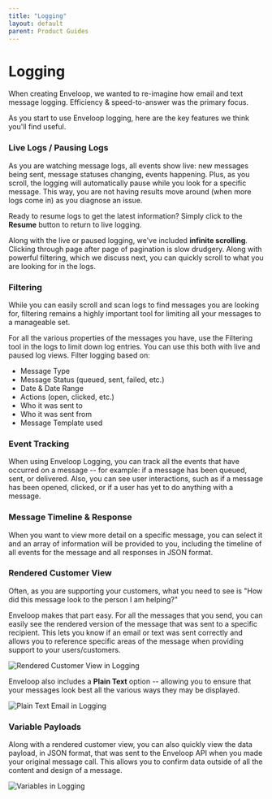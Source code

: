 ```yaml
---
title: "Logging"
layout: default
parent: Product Guides
---
```


# Logging

When creating Enveloop, we wanted to re-imagine how email and text message logging. Efficiency & speed-to-answer was the primary focus.

As you start to use Enveloop logging, here are the key features we think you'll find useful.

### Live Logs / Pausing Logs

As you are watching message logs, all events show live: new messages being sent, message statuses changing, events happening. Plus, as you scroll, the logging will automatically pause while you look for a specific message. This way, you are not having results move around (when more logs come in) as you diagnose an issue.

Ready to resume logs to get the latest information? Simply click to the **Resume** button to return to live logging.

Along with the live or paused logging, we've included **infinite scrolling**. Clicking through page after page of pagination is slow drudgery. Along with powerful filtering, which we discuss next, you can quickly scroll to what you are looking for in the logs.

### Filtering

While you can easily scroll and scan logs to find messages you are looking for, filtering remains a highly important tool for limiting all your messages to a manageable set.

For all the various properties of the messages you have, use the Filtering tool in the logs to limit down log entries. You can use this both with live and paused log views. Filter logging based on:

* Message Type
* Message Status (queued, sent, failed, etc.)
* Date & Date Range
* Actions (open, clicked, etc.)
* Who it was sent to
* Who it was sent from
* Message Template used

### Event Tracking

When using Enveloop Logging, you can track all the events that have occurred on a message -- for example: if a message has been queued, sent, or delivered. Also, you can see user interactions, such as if a message has been opened, clicked, or if a user has yet to do anything with a message.

### Message Timeline & Response

When you want to view more detail on a specific message, you can select it and an array of information will be provided to you, including the timeline of all events for the message and all responses in JSON format.

### Rendered Customer View

Often, as you are supporting your customers, what you need to see is "How did this message look to the person I am helping?"

Enveloop makes that part easy. For all the messages that you send, you can easily see the rendered version of the message that was sent to a specific recipient. This lets you know if an email or text was sent correctly and allows you to reference specific areas of the message when providing support to your users/customers.

![Rendered Customer View in Logging](/docs-images/rendered-customer-view-in-enveloop-logging.png)

Enveloop also includes a **Plain Text** option -- allowing you to ensure that your messages look best all the various ways they may be displayed.

![Plain Text Email in Logging](/docs-images/plain-text-email-in-enveloop-logging.png)

### Variable Payloads

Along with a rendered customer view, you can also quickly view the data payload, in JSON format, that was sent to the Enveloop API when you made your original message call. This allows you to confirm data outside of all the content and design of a message.

![Variables in Logging](/docs-images/variables-in-enveloop-logging.png)
